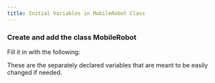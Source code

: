 ```yaml
---
title: Initial Variables in MobileRobot Class
---
```


### Create and add the class MobileRobot
   Fill it in with the following:  

   These are the separately declared variables that are meant to be easily changed if needed.

<pre><code data-url-index="0" data-snippet="multipleportions" data-portions='[["package","private static final double DAMP1 = 0.06, DAMP2 = 0.006, DAMP3 = 0.003;"],["/\*\*\n    \* Initializes a GimbalJoint to a random initial position and velocity.","}"]]' id="MobileRobotVariables"></code></pre>

<script id="snippetscript" src=https://cdn.rawgit.com/ihmcrobotics/ihmcrobotics.github.io/source/websitedocs/website/static/snippetautomation/codesnippets.js sources=Array.of("https://rawgit.com/ihmcrobotics/ihmc-open-robotics-software/master/example-simulations/src/main/java/us/ihmc/exampleSimulations/mobile/MobileRobot.java")></script>
